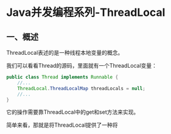 # Java并发编程系列-ThreadLocal
## 一、概述
ThreadLocal表述的是一种线程本地变量的概念。

我们可以看看Thread的源码，里面就有一个ThreadLocal变量：
```java
public class Thread implements Runnable {
    //...
    ThreadLocal.ThreadLocalMap threadLocals = null;
    //...
}
```
它的操作需要靠ThreadLocal中的get和set方法来实现。

简单来看，那就是将ThreadLocal提供了一种将